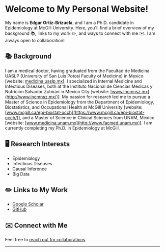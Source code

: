 # Welcome to My Personal Website!

My name is **Edgar Ortiz-Brizuela**, and I am a Ph.D. candidate in Epidemiology at McGill University. Here, you'll find a brief overview of my background 📚, links to my work ✏️, and ways to connect with me ✉️. I am always open to collaboration!

## 📚 Background

I am a medical doctor, having graduated from the Facultad de Medicina UASLP (University of San Luis Potosi Faculty of Medicine) in Mexico [website: [medicina.uaslp.mx](https://www.medicina.uaslp.mx/#gsc.tab=0)]. I specialized in Internal Medicine and Infectious Diseases, both at the Instituto Nacional de Ciencias Médicas y Nutrición Salvador Zubirán in Mexico City [website: [www.incmnsz.mx](http://www.incmnsz.mx/)]. My passion for research led me to pursue a Master of Science in Epidemiology from the Department of Epidemiology, Biostatistics, and Occupational Health at McGill University [website: [www.mcgill.ca/epi-biostat-occh](https://www.mcgill.ca/epi-biostat-occh/)], and a Master of Science in Clinical Sciences from UNAM, Mexico [website: [www.medicina.unam.mx](http://www.facmed.unam.mx)]. I am currently completing my Ph.D. in Epidemiology at McGill.

## 🖥️ Research Interests
- Epidemiology
- Infectious Diseases
- Causal Inference
- Big Data

## ✏️ Links to My Work
- [Google Scholar](https://scholar.google.com/citations?hl=es&user=rYaloZcAAAAJ)
- [GitHub](https://github.com/ortizbrizuela)

## ✉️ Connect with Me
Feel free to [reach out for collaborations](mailto:edgar.ortiz-brizuela@mail.mcgill.ca).

---
